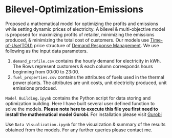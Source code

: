 # Bilevel-Optimization-Emissions
Proposed a mathematical model for optimizing the profits and emissions while setting dynamic prices of electricity. A bilevel & multi-objective model is proposed for maximizing profits of retailer, minimizing the emissions produced, & minimizing the total cost of customers. Our models use [Time-of-Use(TOU)](https://news.energysage.com/understanding-time-of-use-rates/) price structure of [Demand Response Management](https://www.energy.gov/oe/activities/technology-development/grid-modernization-and-smart-grid/demand-response). We use following as the input data parameters.
1. `demand_profile.csv` contains the hourly demand for electricity in kWh. The Rows represent customers & each column corresponds hours beginning from 00:00 to 23:00.
2. `fuel_properties.csv` contains the attributes of fuels used in the thermal power plants. The attributes are unit costs, unit electricity produced, unit emissions prodcued.


`Model Building.ipynb` contains the Python script for data storing and optimization building. Here I have built several user defined function to solve the models. __Please note here to execute this file you first need to install the mathematical model Gurobi__. For installation please visit [Gurobi](https://www.gurobi.com/)

Use `Data Visualization.ipynb` for the visualzation & summary of the results obtained from the models. For any further queries please contact me.
